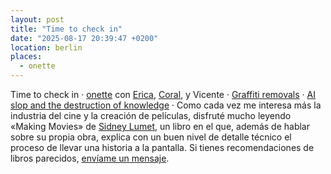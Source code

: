 ```yaml
---
layout: post
title: "Time to check in"
date: "2025-08-17 20:39:47 +0200"
location: berlin
places:
  - onette
---
```


Time to check in &middot; [onette](/maps/berlin/onette) con
[Erica](https://www.ericafustero.com),
[Coral](https://www.instagram.com/somethingsburning), y Vicente &middot;
[Graffiti removals](https://graffitiremovals.org) &middot; [AI slop and the
destruction of
knowledge](https://irisvanrooijcogsci.com/2025/08/12/ai-slop-and-the-destruction-of-knowledge)
&middot;
Como cada vez me interesa más la industria del cine y la creación de películas,
disfruté mucho leyendo «Making Movies» de [Sidney Lumet](https://en.wikipedia.org/wiki/Sidney_Lumet), un libro en el
que, además de hablar sobre su propia obra, explica con un buen nivel de
detalle técnico el proceso de llevar una historia a la pantalla. Si tienes recomendaciones de libros parecidos, [envíame un mensaje](https://javier.computer/contact).
